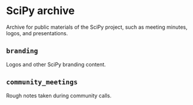 # SciPy archive

Archive for public materials of the SciPy project, such as meeting minutes,
logos, and presentations.

## `branding`

Logos and other SciPy branding content.

## `community_meetings`

Rough notes taken during community calls.
